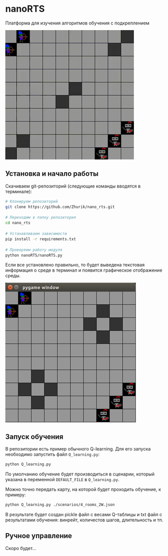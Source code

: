 # nanoRTS

Платформа для изучения алгоритмов обучения с подкреплением

![Full game](img/full_game.gif)

## Установка и начало работы

Скачиваем git-репозиторий (следующие команды вводятся в терминале):

```bash
# Клонируем репозиторий
git clone https://github.com/Zhurik/nano_rts.git

# Переходим в папку репозитория
cd nano_rts

# Устанавливаем зависимости
pip install -r requirements.txt

# Проверяем работу модуля
python nanoRTS/nanoRTS.py
```

 Если все установлено правильно, то будет выведена текстовая информация о среде в терминал и появится графическое отображение среды.

![2_forts](img/2_forts.jpg)

## Запуск обучения

В репозитории есть пример обычного Q-learning. Для его запуска необходимо запустить файл `Q_learning.py`:

```bash
python Q_learning.py
```

По умолчанию обучение будет производиться в сценарии, который указана в переменной `DEFAULT_FILE` в `Q_learning.py`.

Можно точно передать карту, на которой будет проходить обучение, к примеру:

```bash
python Q_learning.py ./scenarios/4_rooms_2W.json
```

В результате будет создан pickle файл с весами Q-таблицы и txt файл с результатами обучения: винрейт, количестов шагов, длительность и тп.

## Ручное управление

Скоро будет...
